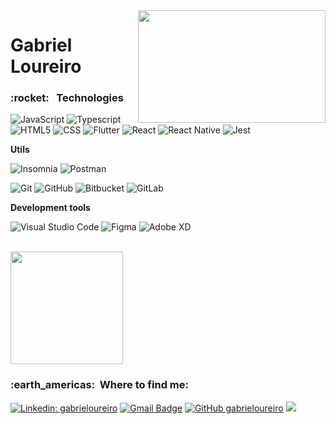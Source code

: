 <img align="right" width="300" height="180em" src="https://i2.wp.com/allhtaccess.info/wp-content/uploads/2018/03/programming.gif?fit=1281%2C716&ssl=1" />

# Gabriel Loureiro

<h3> :rocket: &nbsp; Technologies </h3>


  ![JavaScript](https://img.shields.io/badge/-JavaScript-333333?style=flat&logo=javascript)
  ![Typescript](https://img.shields.io/badge/-Typescript-333333?style=flat&logo=typescript)
  ![HTML5](https://img.shields.io/badge/-HTML5-333333?style=flat&logo=HTML5)
  ![CSS](https://img.shields.io/badge/-CSS-333333?style=flat&logo=CSS3&logoColor=1572B6)
  ![Flutter](https://img.shields.io/badge/-Flutter-333333?style=flat&logo=Flutter)
  ![React](https://img.shields.io/badge/-React-333333?style=flat&logo=react)
  ![React Native](https://img.shields.io/badge/-React%20Native-333333?style=flat&logo=react)
  ![Jest](https://img.shields.io/badge/-Jest-333333?style=flat&logo=jest)

**Utils**

  ![Insomnia](https://img.shields.io/badge/-Insomnia-333333?style=flat&logo=insomnia)
  ![Postman](https://img.shields.io/badge/-Postman-333333?style=flat&logo=postman)

  ![Git](https://img.shields.io/badge/-Git-333333?style=flat&logo=git)
  ![GitHub](https://img.shields.io/badge/-GitHub-333333?style=flat&logo=github)
  ![Bitbucket](https://img.shields.io/badge/-Bitbucket-333333?style=flat&logo=bitbucket)
  ![GitLab](https://img.shields.io/badge/-GitLab-333333?style=flat&logo=gitlab)

**Development tools**

  ![Visual Studio Code](https://img.shields.io/badge/-Visual%20Studio%20Code-333333?style=flat&logo=visual-studio-code&logoColor=007ACC)
  ![Figma](https://img.shields.io/badge/-Figma-333333?style=flat&logo=figma&logoColor=007ACC)
  ![Adobe XD](https://img.shields.io/badge/-Adobe%20XD-333333?style=flat&logo=adobe-xd&logoColor=007ACC)

<br/>


<a href="https://github.com/gabrieloureiro">
  <img height="180em" src="https://github-readme-stats.vercel.app/api?username=gabrieloureiro&theme=synthwave&show_icons=true" />
</a>

<br/>

<h3> :earth_americas: &nbsp;Where to find me: </h3> 

[![Linkedin: gabrieloureiro](https://img.shields.io/badge/-gabrieloureiro-blue?style=flat-square&logo=Linkedin&logoColor=white&link=https://www.linkedin.com/in/gabrieloureiro/)](https://www.linkedin.com/in/gabrieloureiro/)
[![Gmail Badge](https://img.shields.io/badge/-gabrieloureirof@gmail.com-006bed?style=flat-square&logo=Gmail&logoColor=white&link=mailto:gabrieloureirof@gmail.com)](mailto:gabrieloureirof@gmail.com)
[![GitHub gabrieloureiro](https://img.shields.io/github/followers/gabrieloureiro?label=follow&style=social)](LINK-https://github.com/gabrieloureiro/)
![](https://komarev.com/ghpvc/?username=gabrieloureiro&color=006bed)

